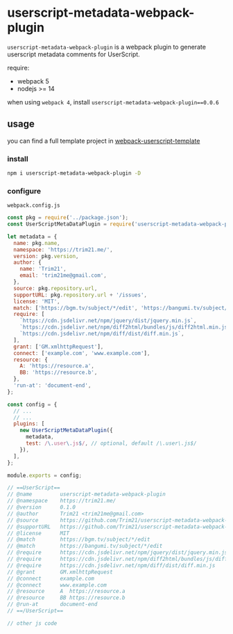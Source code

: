 # userscript-metadata-webpack-plugin

`userscript-metadata-webpack-plugin` is a webpack plugin to
generate userscript metadata comments for UserScript.

require:

- webpack 5
- nodejs >= 14

when using `webpack 4`, install `userscript-metadata-webpack-plugin==0.0.6`

## usage

you can find a full template project in [webpack-userscript-template](https://github.com/Trim21/webpack-userscript-template)

### install

```bash
npm i userscript-metadata-webpack-plugin -D
```

### configure

`webpack.config.js`

```javascript
const pkg = require('../package.json');
const UserScriptMetaDataPlugin = require('userscript-metadata-webpack-plugin');

let metadata = {
  name: pkg.name,
  namespace: 'https://trim21.me/',
  version: pkg.version,
  author: {
    name: 'Trim21',
    email: 'trim21me@gmail.com',
  },
  source: pkg.repository.url,
  supportURL: pkg.repository.url + '/issues',
  license: 'MIT',
  match: ['https://bgm.tv/subject/*/edit', 'https://bangumi.tv/subject/*/edit'],
  require: [
    `https://cdn.jsdelivr.net/npm/jquery/dist/jquery.min.js`,
    `https://cdn.jsdelivr.net/npm/diff2html/bundles/js/diff2html.min.js`,
    `https://cdn.jsdelivr.net/npm/diff/dist/diff.min.js`,
  ],
  grant: ['GM.xmlhttpRequest'],
  connect: ['example.com', 'www.example.com'],
  resource: {
    A: 'https://resource.a',
    BB: 'https://resource.b',
  },
  'run-at': 'document-end',
};

const config = {
  // ...
  // ...
  plugins: [
    new UserScriptMetaDataPlugin({
      metadata,
      test: /\.user\.js$/, // optional, default /\.user\.js$/
    }),
  ],
};

module.exports = config;
```

```javascript
// ==UserScript==
// @name         userscript-metadata-webpack-plugin
// @namespace    https://trim21.me/
// @version      0.1.0
// @author       Trim21 <trim21me@gmail.com>
// @source       https://github.com/Trim21/userscript-metadata-webpack-plugin
// @supportURL   https://github.com/Trim21/userscript-metadata-webpack-plugin/issues
// @license      MIT
// @match        https://bgm.tv/subject/*/edit
// @match        https://bangumi.tv/subject/*/edit
// @require      https://cdn.jsdelivr.net/npm/jquery/dist/jquery.min.js
// @require      https://cdn.jsdelivr.net/npm/diff2html/bundles/js/diff2html.min.js
// @require      https://cdn.jsdelivr.net/npm/diff/dist/diff.min.js
// @grant        GM.xmlhttpRequest
// @connect      example.com
// @connect      www.example.com
// @resource     A  https://resource.a
// @resource     BB https://resource.b
// @run-at       document-end
// ==/UserScript==

// other js code
```
